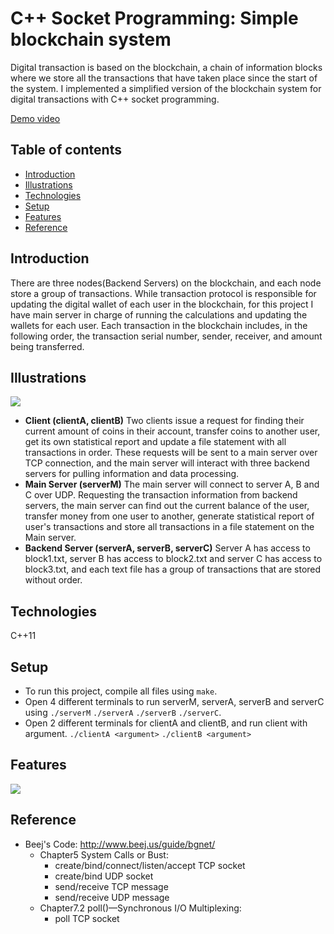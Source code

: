 # C++ Socket Programming: Simple blockchain system
Digital transaction is based on the blockchain, a chain of information blocks where we store all the transactions that have taken place since the start of the system. I implemented a simplified version of the blockchain system for digital transactions with C++ socket programming.

[Demo video](https://youtu.be/uVTw2MP3JQw)

## Table of contents
* [Introduction](#introduction)
* [Illustrations](#illustrations)
* [Technologies](#technologies)
* [Setup](#setup)
* [Features](#features)
* [Reference](#reference)

## Introduction
There are three nodes(Backend Servers) on the blockchain, and each node store a group of transactions. While transaction protocol is responsible for updating the digital wallet of each user in the blockchain, for this project I have main server in charge of running the calculations and updating the wallets for each user. Each transaction in the blockchain includes, in the following order, the transaction serial number, sender, receiver, and amount being transferred.

## Illustrations
![](https://i.imgur.com/Vi9717L.png)

* **Client (clientA, clientB)**
Two clients issue a request for finding their current amount of coins in their account, transfer coins to another user, get its own statistical report and update a file statement with all transactions in order. These requests will be sent to a main server over TCP connection, and the main server will interact with three backend servers for pulling information and data processing.
* **Main Server (serverM)**
The main server will connect to server A, B and C over UDP. Requesting the transaction information from backend servers, the main server can find out the current balance of the user, transfer money from one user to another, generate statistical report of user's transactions and store all transactions in a file statement on the Main server.
* **Backend Server (serverA, serverB, serverC)**
Server A has access to block1.txt, server B has access to block2.txt and server C has access to block3.txt, and each text file has a group of transactions that are stored without order.

## Technologies
C++11

## Setup
* To run this project, compile all files using ```make```.
* Open 4 different terminals to run serverM, serverA, serverB and serverC using ```./serverM``` ```./serverA``` ```./serverB``` ```./serverC```.
* Open 2 different terminals for clientA and clientB, and run client with argument. ```./clientA <argument>``` ```./clientB <argument>```

## Features
![](https://i.imgur.com/SLOpxQt.png)

## Reference
* Beej's Code: http://www.beej.us/guide/bgnet/
    * Chapter5 System Calls or Bust:
      - create/bind/connect/listen/accept TCP socket
      - create/bind UDP socket
      - send/receive TCP message
      - send/receive UDP message
    * Chapter7.2 poll()—Synchronous I/O Multiplexing:
      - poll TCP socket